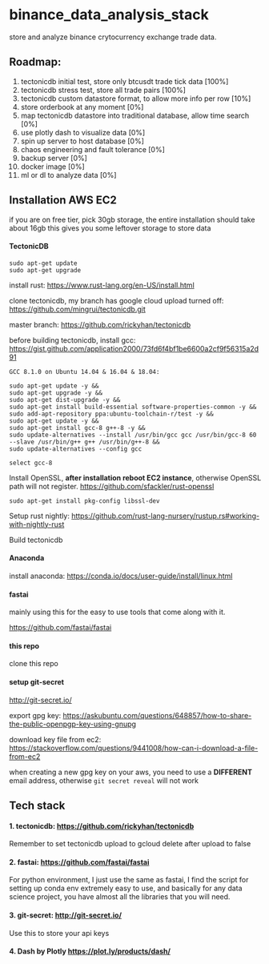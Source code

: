 # binance_data_analysis_stack
store and analyze binance crytocurrency exchange trade data.

## Roadmap:
1. tectonicdb initial test, store only btcusdt trade tick data [100%]
2. tectonicdb stress test, store all trade pairs [100%]
3. tectonicdb custom datastore format, to allow more info per row [10%]
4. store orderbook at any moment [0%]
5. map tectonicdb datastore into traditional database, allow time search [0%]
6. use plotly dash to visualize data [0%]
7. spin up server to host database [0%]
8. chaos engineering and fault tolerance [0%]
9. backup server [0%]
10. docker image [0%]
11. ml or dl to analyze data [0%]

## Installation AWS EC2
if you are on free tier, pick 30gb storage, the entire installation should take about 16gb
this gives you some leftover storage to store data
#### TectonicDB
```
sudo apt-get update
sudo apt-get upgrade
```
install rust: 
https://www.rust-lang.org/en-US/install.html

clone tectonicdb, my branch has google cloud upload turned off: 
https://github.com/mingrui/tectonicdb.git

master branch: https://github.com/rickyhan/tectonicdb

before building tectonicdb, install gcc: 
https://gist.github.com/application2000/73fd6f4bf1be6600a2cf9f56315a2d91
```
GCC 8.1.0 on Ubuntu 14.04 & 16.04 & 18.04:

sudo apt-get update -y && 
sudo apt-get upgrade -y && 
sudo apt-get dist-upgrade -y && 
sudo apt-get install build-essential software-properties-common -y && 
sudo add-apt-repository ppa:ubuntu-toolchain-r/test -y && 
sudo apt-get update -y && 
sudo apt-get install gcc-8 g++-8 -y && 
sudo update-alternatives --install /usr/bin/gcc gcc /usr/bin/gcc-8 60 --slave /usr/bin/g++ g++ /usr/bin/g++-8 && 
sudo update-alternatives --config gcc

select gcc-8
```

Install OpenSSL, **after installation reboot EC2 instance**, otherwise OpenSSL path will not register.
https://github.com/sfackler/rust-openssl
```
sudo apt-get install pkg-config libssl-dev
```

Setup rust nightly: https://github.com/rust-lang-nursery/rustup.rs#working-with-nightly-rust

Build tectonicdb

#### Anaconda
install anaconda: https://conda.io/docs/user-guide/install/linux.html

#### fastai
mainly using this for the easy to use tools that come along with it.

https://github.com/fastai/fastai

#### this repo
clone this repo

#### setup git-secret
http://git-secret.io/

export gpg key: https://askubuntu.com/questions/648857/how-to-share-the-public-openpgp-key-using-gnupg

download key file from ec2: https://stackoverflow.com/questions/9441008/how-can-i-download-a-file-from-ec2

when creating a new gpg key on your aws, you need to use a **DIFFERENT** email address, otherwise `git secret reveal` will not work

## Tech stack

#### 1. tectonicdb: https://github.com/rickyhan/tectonicdb
Remember to set tectonicdb upload to gcloud delete after upload to false


#### 2. fastai: https://github.com/fastai/fastai
For python environment, I just use the same as fastai, I find the script for setting up conda env extremely easy to use, and basically for any data science project, you have almost all the libraries that you will need.

#### 3. git-secret: http://git-secret.io/
Use this to store your api keys

#### 4. Dash by Plotly https://plot.ly/products/dash/
